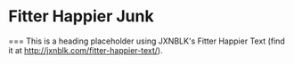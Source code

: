 # Fitter Happier Junk
===
This is a heading placeholder using JXNBLK's Fitter Happier Text (find it at http://jxnblk.com/fitter-happier-text/).
